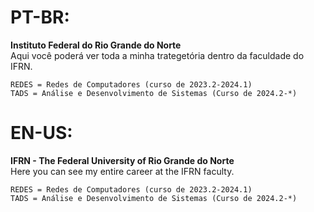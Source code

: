 # PT-BR:
  **Instituto Federal do Rio Grande do Norte<br/>**
  Aqui você poderá ver toda a minha trategetória dentro da faculdade do IFRN.

	REDES = Redes de Computadores (curso de 2023.2-2024.1)
	TADS = Análise e Desenvolvimento de Sistemas (Curso de 2024.2-*)

# EN-US:
  **IFRN - The Federal University of Rio Grande do Norte<br/>**
  Here you can see my entire career at the IFRN faculty.

	REDES = Redes de Computadores (curso de 2023.2-2024.1)
	TADS = Análise e Desenvolvimento de Sistemas (Curso de 2024.2-*)
    
  
